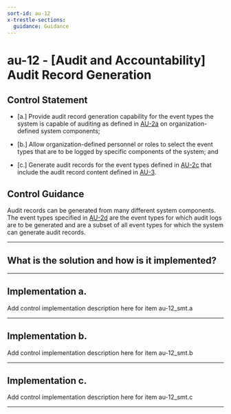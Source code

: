 ```yaml
---
sort-id: au-12
x-trestle-sections:
  guidance: Guidance
---
```


# au-12 - \[Audit and Accountability\] Audit Record Generation

## Control Statement

- \[a.\] Provide audit record generation capability for the event types the system is capable of auditing as defined in [AU-2a](#au-2_smt.a) on organization-defined system components;

- \[b.\] Allow organization-defined personnel or roles to select the event types that are to be logged by specific components of the system; and

- \[c.\] Generate audit records for the event types defined in [AU-2c](#au-2_smt.c) that include the audit record content defined in [AU-3](#au-3).

## Control Guidance

Audit records can be generated from many different system components. The event types specified in [AU-2d](#au-2_smt.d) are the event types for which audit logs are to be generated and are a subset of all event types for which the system can generate audit records.

______________________________________________________________________

## What is the solution and how is it implemented?

<!-- Please leave this section blank and enter implementation details in the parts below. -->

______________________________________________________________________

## Implementation a.

Add control implementation description here for item au-12_smt.a

______________________________________________________________________

## Implementation b.

Add control implementation description here for item au-12_smt.b

______________________________________________________________________

## Implementation c.

Add control implementation description here for item au-12_smt.c

______________________________________________________________________
